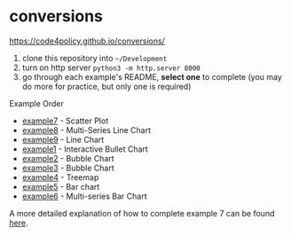 # conversions

https://code4policy.github.io/conversions/

1. clone this repository into `~/Development`
2. turn on http server `python3 -m http.server 8000`
3. go through each example's README, **select one** to complete (you may do more for practice, but only one is required)

Example Order

- [example7](./example7/index.html) - Scatter Plot
- [example8](./example8/index.html) - Multi-Series Line Chart
- [example9](./example9/index.html) - Line  Chart
- [example1](./example1/index.html) - Interactive Bullet Chart
- [example2](./example2/index.html) - Bubble Chart
- [example3](./example3/index.html) - Bubble Chart
- [example4](./example4/index.html) - Treemap
- [example5](./example5/index.html) - Bar chart
- [example6](./example6/index.html) - Multi-series Bar Chart

A more detailed explanation of how to complete example 7 can be found [here](https://github.com/code4policy/example7).
